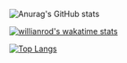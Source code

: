 ![Anurag's GitHub stats](https://github-readme-stats.vercel.app/api?username=sunwookim05&show_icons=true&theme=tokyonight)

[![willianrod's wakatime stats](https://github-readme-stats.vercel.app/api/wakatime?username=willianrod)](https://github.com/anuraghazra/github-readme-stats)

[![Top Langs](https://github-readme-stats.vercel.app/api/top-langs/?username=sunwookim05&layout=compact&theme=tokyonight)](https://github.com/anuraghazra/github-readme-stats)
